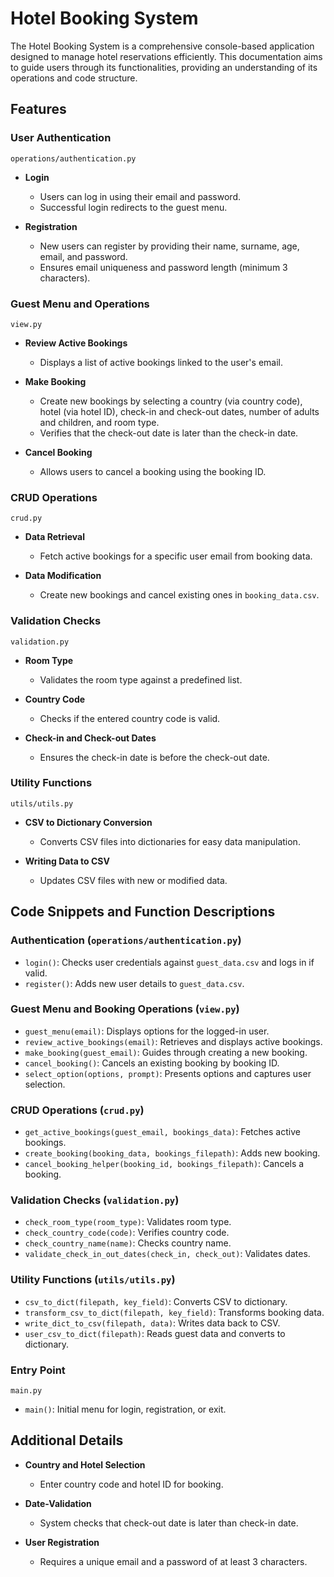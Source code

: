 # Hotel Booking System

The Hotel Booking System is a comprehensive console-based application designed to manage hotel reservations efficiently. This documentation aims to guide users through its functionalities, providing an understanding of its operations and code structure.

## Features

### User Authentication
`operations/authentication.py`

- **Login**
  - Users can log in using their email and password.
  - Successful login redirects to the guest menu.

- **Registration**
  - New users can register by providing their name, surname, age, email, and password.
  - Ensures email uniqueness and password length (minimum 3 characters).

### Guest Menu and Operations
`view.py`

- **Review Active Bookings**
  - Displays a list of active bookings linked to the user's email.

- **Make Booking**
  - Create new bookings by selecting a country (via country code), hotel (via hotel ID), check-in and check-out dates, number of adults and children, and room type.
  - Verifies that the check-out date is later than the check-in date.

- **Cancel Booking**
  - Allows users to cancel a booking using the booking ID.

### CRUD Operations
`crud.py`

- **Data Retrieval**
  - Fetch active bookings for a specific user email from booking data.

- **Data Modification**
  - Create new bookings and cancel existing ones in `booking_data.csv`.

### Validation Checks
`validation.py`

- **Room Type**
  - Validates the room type against a predefined list.

- **Country Code**
  - Checks if the entered country code is valid.

- **Check-in and Check-out Dates**
  - Ensures the check-in date is before the check-out date.

### Utility Functions
`utils/utils.py`

- **CSV to Dictionary Conversion**
  - Converts CSV files into dictionaries for easy data manipulation.

- **Writing Data to CSV**
  - Updates CSV files with new or modified data.

## Code Snippets and Function Descriptions

### Authentication (`operations/authentication.py`)
- `login()`: Checks user credentials against `guest_data.csv` and logs in if valid.
- `register()`: Adds new user details to `guest_data.csv`.

### Guest Menu and Booking Operations (`view.py`)
- `guest_menu(email)`: Displays options for the logged-in user.
- `review_active_bookings(email)`: Retrieves and displays active bookings.
- `make_booking(guest_email)`: Guides through creating a new booking.
- `cancel_booking()`: Cancels an existing booking by booking ID.
- `select_option(options, prompt)`: Presents options and captures user selection.

### CRUD Operations (`crud.py`)
- `get_active_bookings(guest_email, bookings_data)`: Fetches active bookings.
- `create_booking(booking_data, bookings_filepath)`: Adds new booking.
- `cancel_booking_helper(booking_id, bookings_filepath)`: Cancels a booking.

### Validation Checks (`validation.py`)
- `check_room_type(room_type)`: Validates room type.
- `check_country_code(code)`: Verifies country code.
- `check_country_name(name)`: Checks country name.
- `validate_check_in_out_dates(check_in, check_out)`: Validates dates.

### Utility Functions (`utils/utils.py`)
- `csv_to_dict(filepath, key_field)`: Converts CSV to dictionary.
- `transform_csv_to_dict(filepath, key_field)`: Transforms booking data.
- `write_dict_to_csv(filepath, data)`: Writes data back to CSV.
- `user_csv_to_dict(filepath)`: Reads guest data and converts to dictionary.

### Entry Point
`main.py`

- `main()`: Initial menu for login, registration, or exit.

## Additional Details

- **Country and Hotel Selection**
  - Enter country code and hotel ID for booking.

- **Date-Validation**
  - System checks that check-out date is later than check-in date.

- **User Registration**
  - Requires a unique email and a password of at least 3 characters.
